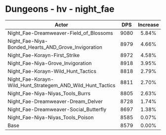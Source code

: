 # Dungeons - hv - night_fae
| Actor | DPS | Increase |
|---|:---:|:---:|
|Night_Fae-Dreamweaver-Field_of_Blossoms|9080|5.84%|
|Night_Fae-Niya-Bonded_Hearts_AND_Grove_Invigoration|8979|4.66%|
|Night_Fae-Korayn-First_Strike|8972|4.58%|
|Night_Fae-Niya-Grove_Invigoration|8918|3.95%|
|Night_Fae-Korayn-Wild_Hunt_Tactics|8818|2.79%|
|Night_Fae-Korayn-Wild_Hunt_Strategem_AND_Wild_Hunt_Tactics|8811|2.70%|
|Night_Fae-Niya-Niyas_Tools_Burrs|8805|2.63%|
|Night_Fae-Dreamweaver-Dream_Delver|8728|1.74%|
|Night_Fae-Dreamweaver-Social_Butterfly|8697|1.38%|
|Night_Fae-Niya-Niyas_Tools_Poison|8585|0.07%|
|Base|8579|0.00%|
